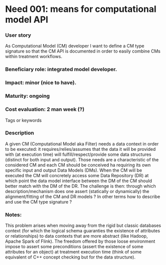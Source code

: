 # Need 001: means for computational model API

### User story
As Computational Model (CM) developer I want to define a CM type signature so that the CM API is documented in order to easily combine CMs within treatment workflows.

### Beneficiary role: **integrated** model developer.

### Impact: minor (nice to have).

### Maturity: ongoing

### Cost evaluation: 2 man week (?)
Tags or keywords

### Description
A given CM (Computational Model aka Filter) needs a data context in order to be executed: it requires/relies/assumes that the data it will be provided with (at execution time) will fulfill/respect/provide some data structures (distinct for both input and output). Those needs are a characteristic of the considered CM and each CM should be conceived ha requiring its own specific input and output Data Models (DMs). When the CM will be executed the CM will concretely access some Data Repository (DR) at which point the data model interface between the DM of the CM should better match with the DM of the DR. The challenge is then: through which description/mechanism does one assert (statically or dynamically) the alignment/fitting of the CM and DR models ? In other terms how to describe and use the CM type signature ?

### Notes:
This problem arises when moving away from the rigid but classic databases context (for which the logical schema guaranties the existence of attributes or relationships) to data contexts that are more abstract (like Hadoop, Apache Spark of Flink). The freedom offered by those loose environment impose to assert some preconditions (assert the existence of some attributes for an object) at treatment execution time (think of some equivalent of C++ concept checking but for the data structure).
